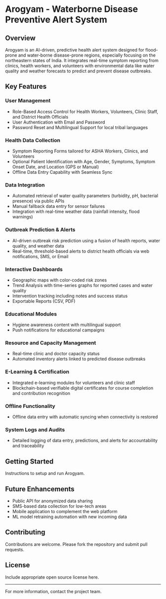 # Arogyam - Waterborne Disease Preventive Alert System

## Overview
Arogyam is an AI-driven, predictive health alert system designed for flood-prone and water-borne disease-prone regions, especially focusing on the northeastern states of India. It integrates real-time symptom reporting from clinics, health workers, and volunteers with environmental data like water quality and weather forecasts to predict and prevent disease outbreaks.

## Key Features

### User Management
- Role-Based Access Control for Health Workers, Volunteers, Clinic Staff, and District Health Officials
- User Authentication with Email and Password
- Password Reset and Multilingual Support for local tribal languages

### Health Data Collection
- Symptom Reporting Forms tailored for ASHA Workers, Clinics, and Volunteers
- Optional Patient Identification with Age, Gender, Symptoms, Symptom Onset Date, and Location (GPS or Manual)
- Offline Data Entry Capability with Seamless Sync

### Data Integration
- Automated retrieval of water quality parameters (turbidity, pH, bacterial presence) via public APIs
- Manual fallback data entry for sensor failures
- Integration with real-time weather data (rainfall intensity, flood warnings)

### Outbreak Prediction & Alerts
- AI-driven outbreak risk prediction using a fusion of health reports, water quality, and weather data
- Real-time, threshold-based alerts to district health officials via web notifications, SMS, or Email

### Interactive Dashboards
- Geographic maps with color-coded risk zones
- Trend Analysis with time-series graphs for reported cases and water quality
- Intervention tracking including notes and success status
- Exportable Reports (CSV, PDF)

### Educational Modules
- Hygiene awareness content with multilingual support
- Push notifications for educational campaigns

### Resource and Capacity Management
- Real-time clinic and doctor capacity status
- Automated inventory alerts linked to predicted disease outbreaks

### E-Learning & Certification
- Integrated e-learning modules for volunteers and clinic staff
- Blockchain-based verifiable digital certificates for course completion and contribution recognition

### Offline Functionality
- Offline data entry with automatic syncing when connectivity is restored

### System Logs and Audits
- Detailed logging of data entry, predictions, and alerts for accountability and traceability

## Getting Started
Instructions to setup and run Arogyam.

## Future Enhancements
- Public API for anonymized data sharing
- SMS-based data collection for low-tech areas
- Mobile application to complement the web platform
- ML model retraining automation with new incoming data

## Contributing
Contributions are welcome. Please fork the repository and submit pull requests.

## License
Include appropriate open source license here.

---

For more information, contact the project team.
